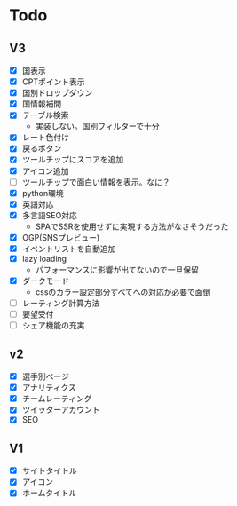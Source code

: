 # Todo

## V3

- [x] 国表示
- [x] CPTポイント表示
- [x] 国別ドロップダウン
- [x] 国情報補間
- [x] テーブル検索
  - 実装しない。国別フィルターで十分
- [x] レート色付け
- [x] 戻るボタン
- [x] ツールチップにスコアを追加
- [x] アイコン追加
- [ ] ツールチップで面白い情報を表示。なに？
- [x] python環境
- [x] 英語対応
- [x] 多言語SEO対応
  - SPAでSSRを使用せずに実現する方法がなさそうだった
- [x] OGP(SNSプレビュー)
- [x] イベントリストを自動追加
- [x] lazy loading
  - パフォーマンスに影響が出てないので一旦保留
- [x] ダークモード
  - cssのカラー設定部分すべてへの対応が必要で面倒
- [ ] レーティング計算方法
- [ ] 要望受付
- [ ] シェア機能の充実

## v2

- [x] 選手別ページ
- [x] アナリティクス
- [x] チームレーティング
- [x] ツイッターアカウント
- [x] SEO

## V1

- [x] サイトタイトル
- [x] アイコン
- [x] ホームタイトル
